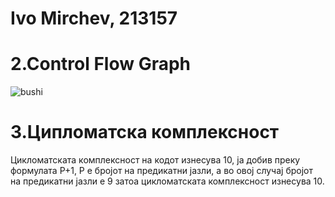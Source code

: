 # Ivo Mirchev, 213157

# 2.Control Flow Graph

![bushi](https://github.com/AsakuraRonin/SI_2024_lab2_213157/assets/166992981/26878426-1d3a-497d-8a75-6a99522f1e3e)

# 3.Ципломатска комплексност

Цикломатската комплексност на кодот изнесува 10, ја добив преку формулата P+1, P е бројот на предикатни јазли, а во овој случај бројот на предикатни јазли е 9 затоа цикломатската комплексност изнесува 10.
